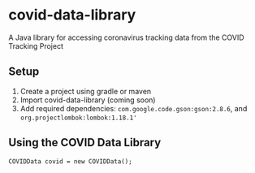 # covid-data-library
A Java library for accessing coronavirus tracking data from the COVID Tracking Project

## Setup
1. Create a project using gradle or maven
2. Import covid-data-library (coming soon)
3. Add required dependencies: `com.google.code.gson:gson:2.8.6`, and `org.projectlombok:lombok:1.18.1'`

## Using the COVID Data Library
``` COVIDData covid = new COVIDData(); ```

